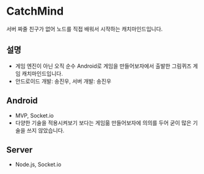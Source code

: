 # CatchMind
서버 짜줄 친구가 없어 노드를 직접 배워서 시작하는 캐치마인드입니다.

## 설명
* 게임 엔진이 아닌 오직 순수 Android로 게임을 만들어보자에서 출발한 그림퀴즈 게임 캐치마인드입니다.
* 안드로이드 개발: 송진우, 서버 개발: 송진우

## Android
* MVP, Socket.io
* 다양한 기술을 적용시켜보기 보다는 게임읆 만들어보자에 의의를 두어 굳이 많은 기술을 쓰지 않았습니다.

## Server
* Node.js, Socket.io
